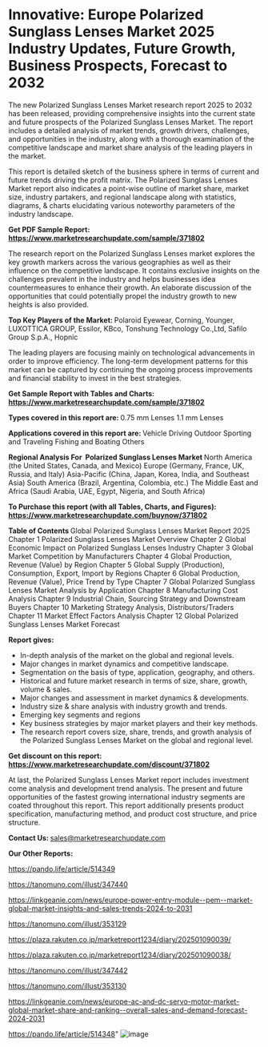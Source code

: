 # Innovative: Europe Polarized Sunglass Lenses Market 2025 Industry Updates, Future Growth, Business Prospects, Forecast to 2032

The new Polarized Sunglass Lenses Market research report 2025 to 2032 has been released, providing comprehensive insights into the current state and future prospects of the Polarized Sunglass Lenses Market. The report includes a detailed analysis of market trends, growth drivers, challenges, and opportunities in the industry, along with a thorough examination of the competitive landscape and market share analysis of the leading players in the market.

This report is detailed sketch of the business sphere in terms of current and future trends driving the profit matrix. The Polarized Sunglass Lenses Market report also indicates a point-wise outline of market share, market size, industry partakers, and regional landscape along with statistics, diagrams, &amp; charts elucidating various noteworthy parameters of the industry landscape.

<strong><b>Get PDF Sample Report: <a href=https://www.marketresearchupdate.com/sample/371802>https://www.marketresearchupdate.com/sample/371802</a></b></strong>

The research report on the Polarized Sunglass Lenses market explores the key growth markers across the various geographies as well as their influence on the competitive landscape. It contains exclusive insights on the challenges prevalent in the industry and helps businesses idea countermeasures to enhance their growth. An elaborate discussion of the opportunities that could potentially propel the industry growth to new heights is also provided.

<strong><b>Top Key Players of the Market:
</b></strong>Polaroid Eyewear, Corning, Younger, LUXOTTICA GROUP, Essilor, KBco, Tonshung Technology Co.,Ltd, Safilo Group S.p.A., Hopnic<strong><b>
</b></strong>

The leading players are focusing mainly on technological advancements in order to improve efficiency. The long-term development patterns for this market can be captured by continuing the ongoing process improvements and financial stability to invest in the best strategies.

<strong><b>Get Sample Report with Tables and Charts: <a href=https://www.marketresearchupdate.com/sample/371802>https://www.marketresearchupdate.com/sample/371802</a></b></strong>

<strong><b>Types covered in this report are:
</b></strong>0.75 mm Lenses
1.1 mm Lenses<strong><b>
</b></strong>

<strong><b>Applications covered in this report are:
</b></strong>Vehicle Driving
Outdoor Sporting and Traveling
Fishing and Boating
Others<strong><b>
</b></strong>

<strong><b>Regional Analysis For  Polarized Sunglass Lenses Market</b></strong><strong><b>
</b></strong>North America (the United States, Canada, and Mexico)
Europe (Germany, France, UK, Russia, and Italy)
Asia-Pacific (China, Japan, Korea, India, and Southeast Asia)
South America (Brazil, Argentina, Colombia, etc.)
The Middle East and Africa (Saudi Arabia, UAE, Egypt, Nigeria, and South Africa)

<strong><b>To Purchase this report (with all Tables, Charts, and Figures): <a href=https://www.marketresearchupdate.com/buynow/371802>https://www.marketresearchupdate.com/buynow/371802</a></b></strong>

<strong><b>Table of Contents</b></strong><strong><b>
</b></strong>Global Polarized Sunglass Lenses Market Report 2025
Chapter 1 Polarized Sunglass Lenses Market Overview
Chapter 2 Global Economic Impact on Polarized Sunglass Lenses Industry
Chapter 3 Global Market Competition by Manufacturers
Chapter 4 Global Production, Revenue (Value) by Region
Chapter 5 Global Supply (Production), Consumption, Export, Import by Regions
Chapter 6 Global Production, Revenue (Value), Price Trend by Type
Chapter 7 Global Polarized Sunglass Lenses Market Analysis by Application
Chapter 8 Manufacturing Cost Analysis
Chapter 9 Industrial Chain, Sourcing Strategy and Downstream Buyers
Chapter 10 Marketing Strategy Analysis, Distributors/Traders
Chapter 11 Market Effect Factors Analysis
Chapter 12 Global Polarized Sunglass Lenses Market Forecast

<strong><b>Report gives:</b></strong>

- In-depth analysis of the market on the global and regional levels.
- Major changes in market dynamics and competitive landscape.
- Segmentation on the basis of type, application, geography, and others.
- Historical and future market research in terms of size, share, growth, volume &amp; sales.
- Major changes and assessment in market dynamics &amp; developments.
- Industry size &amp; share analysis with industry growth and trends.
- Emerging key segments and regions
- Key business strategies by major market players and their key methods.
- The research report covers size, share, trends, and growth analysis of the Polarized Sunglass Lenses Market on the global and regional level.

<strong><b>Get discount on this report: <a href=https://www.marketresearchupdate.com/discount/371802>https://www.marketresearchupdate.com/discount/371802</a></b></strong>

At last, the Polarized Sunglass Lenses Market report includes investment come analysis and development trend analysis. The present and future opportunities of the fastest growing international industry segments are coated throughout this report. This report additionally presents product specification, manufacturing method, and product cost structure, and price structure.

<strong><b>Contact Us:
</b></strong>sales@marketresearchupdate.com

<strong>Our Other Reports:</strong>

<a href=https://pando.life/article/514349>https://pando.life/article/514349</a>

<a href=https://tanomuno.com/illust/347440>https://tanomuno.com/illust/347440</a>

<a href=https://linkgeanie.com/news/europe-power-entry-module--pem--market-global-market-insights-and-sales-trends-2024-to-2031>https://linkgeanie.com/news/europe-power-entry-module--pem--market-global-market-insights-and-sales-trends-2024-to-2031</a>

<a href=https://tanomuno.com/illust/353129>https://tanomuno.com/illust/353129</a>

<a href=https://plaza.rakuten.co.jp/marketreport1234/diary/202501090039/>https://plaza.rakuten.co.jp/marketreport1234/diary/202501090039/</a>

<a href=https://plaza.rakuten.co.jp/marketreport1234/diary/202501090038/>https://plaza.rakuten.co.jp/marketreport1234/diary/202501090038/</a>

<a href=https://tanomuno.com/illust/347442>https://tanomuno.com/illust/347442</a>

<a href=https://tanomuno.com/illust/353130>https://tanomuno.com/illust/353130</a>

<a href=https://linkgeanie.com/news/europe-ac-and-dc-servo-motor-market-global-market-share-and-ranking--overall-sales-and-demand-forecast-2024-2031>https://linkgeanie.com/news/europe-ac-and-dc-servo-motor-market-global-market-share-and-ranking--overall-sales-and-demand-forecast-2024-2031</a>

<a href=https://pando.life/article/514348>https://pando.life/article/514348</a>"
![image](https://github.com/user-attachments/assets/03090058-a393-4dd1-abc5-361c427f0440)
